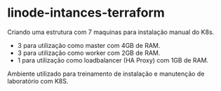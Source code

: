 # linode-intances-terraform

Criando uma estrutura com 7 maquinas para instalação manual do K8s.

- 3 para utilização como master com 4GB de RAM.
- 3 para utilização como worker com 2GB de RAM.
- 1 para utilização como loadbalancer (HA Proxy) com 1GB de RAM.

Ambiente utilizado para treinamento de instalação e manutenção de laboratório com K8S.
